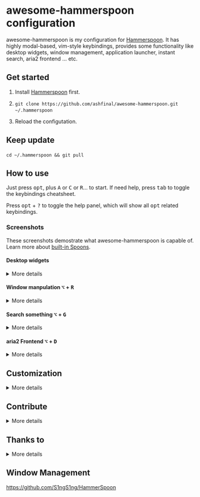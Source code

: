 # awesome-hammerspoon configuration

awesome-hammerspoon is my configuration for [Hammerspoon](http://www.hammerspoon.org/). It has highly modal-based, vim-style keybindings, provides some functionality like desktop widgets, window management, application launcher, instant search, aria2 frontend ... etc.

## Get started

1. Install [Hammerspoon](http://www.hammerspoon.org/) first.

2. `git clone https://github.com/ashfinal/awesome-hammerspoon.git ~/.hammerspoon`

3. Reload the configutation.

## Keep update

`cd ~/.hammerspoon && git pull`

## How to use

Just press <kbd>opt</kbd>, plus <kbd>A</kbd> or <kbd>C</kbd> or <kbd>R</kbd>… to start. If need help, press <kbd>tab</kbd> to toggle the keybindings cheatsheet.

Press <kbd>opt</kbd> + <kbd>?</kbd> to toggle the help panel, which will show all <kbd>opt</kbd> related keybindings.

### Screenshots

These screenshots demostrate what awesome-hammerspoon is capable of. Learn more about [built-in Spoons](https://github.com/ashfinal/awesome-hammerspoon/wiki/The-built-in-Spoons).

#### Desktop widgets

<details>
<summary>More details</summary>

![widgets](https://github.com/ashfinal/bindata/raw/master/screenshots/awesome-hammerspoon-deskwidgets.png)

</details>

#### Window manpulation <kbd>⌥</kbd> + <kbd>R</kbd>

<details>
<summary>More details</summary>

![winresize](https://github.com/ashfinal/bindata/raw/master/screenshots/awesome-hammerspoon-winresize.gif)

</details>

#### Search something <kbd>⌥</kbd> + <kbd>G</kbd>

<details>
<summary>More details</summary>

![hsearch](https://github.com/ashfinal/bindata/raw/master/screenshots/awesome-hammerspoon-hsearch.gif)

</details>

#### aria2 Frontend <kbd>⌥</kbd> + <kbd>D</kbd>

<details>
<summary>More details</summary>

![hsearch](https://github.com/ashfinal/bindata/raw/master/screenshots/awesome-hammerspoon-aria2.png)

You need to [run aria2 with RPC enabled](https://github.com/ashfinal/awesome-hammerspoon/wiki/Run-aria2-with-rpc-enabled) before using this. Config aria2 host and token in `~/.hammerspoon/private/config.lua`, then you're ready to go.

```lua
hsaria2_host = "http://localhost:6800/jsonrpc" -- default host
hsaria2_secret = "token" -- YOUR OWN SECRET
```

</details>

## Customization

<details>

<summary>More details</summary>

```shell
cp ~/.hammerspoon/config-example.lua ~/.hammerspoon/private/config.lua
```

Then modify the file `~/.hammerspoon/private/config.lua`:

- Add/remove Spoons.

  Define `hspoon_list` to decide which Spoons (a distributing format of Hammerspoon module) to be loaded. There are 15 built-in Spoons, learn about them at [here](https://github.com/ashfinal/awesome-hammerspoon/wiki/The-built-in-Spoons).

  *There are more Spoons at [official spoon repository](http://www.hammerspoon.org/Spoons/) (you may need a little config before using them).*

- Customize keybindings

  Please read `~/.hammerspoon/private/config.lua`for more details.

Finally press `cmd + ctrl + shift + r` to reload the configuration.

</details>

## Contribute

<details>
<summary>More details</summary>

- Improve existing Spoons

  A "Spoon" is just a directory, right-click on it -> "Show Package Contents".

  Feel free to file issues or open PRs.

- Create new Spoons

  Some resources you may find helpful:

  [Learn Lua in Y minutes](http://learnxinyminutes.com/docs/lua/)

  [Getting Started with Hammerspoon](http://www.hammerspoon.org/go/)

  [Hammerspoon API Docs](http://www.hammerspoon.org/docs/index.html)

  [hammerspoon/SPOONS.md at master · Hammerspoon/hammerspoon](https://github.com/Hammerspoon/hammerspoon/blob/master/SPOONS.md)

</details>

## Thanks to

<details>
<summary>More details</summary>

[https://github.com/zzamboni/oh-my-hammerspoon](https://github.com/zzamboni/oh-my-hammerspoon)

[https://github.com/scottcs/dot_hammerspoon](https://github.com/scottcs/dot_hammerspoon)

[https://github.com/dharmapoudel/hammerspoon-config](https://github.com/dharmapoudel/hammerspoon-config)

[http://tracesof.net/uebersicht/](http://tracesof.net/uebersicht/)

</details>

## Window Management
https://github.com/S1ngS1ng/HammerSpoon
